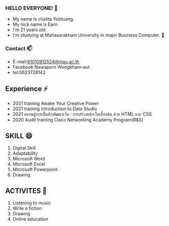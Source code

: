 ###  HELLO EVERYONE! 👋
* My name is chalita Yotduang.
* My nick name is Earn.
* I'm 21 years old.
* I'm studying at Mahasarakham University in major Business Computer. 👋
### Contact 📫
- E-mail:61010912524@msu.ac.th
- Facebook:Nawaporn Wongkham-aut
- tel:0623728142
## Experience ⚡ 
- 2021 training Awake Your Creative Power
- 2021 training Introduction to Data Studio
- 2021 อบรมสู่การเป็นนักพัฒนาเว็บ : การสร้างหน้าเว็บเบื้องต้น ด้วย HTML และ CSS
- 2020 Audit training Cisco Networking Academy Program(R&S)
## SKILL 😄
1. Digital Skill
2. Adaptability
3. Microsoft Word
4. Microsoft Excel
5. Microsoft Powerpoint
6. Drawing
## ACTIVITES 🌱
1. Listening to music
2. Write a fiction
3. Drawing
4. Online education
<!--
**Nawaporn612/Nawaporn612** is a ✨ _special_ ✨ repository because its `README.md` (this file) appears on your GitHub profile.

Here are some ideas to get you started:

- 🔭 I’m currently working on ...
- 🌱 I’m currently learning ...
- 👯 I’m looking to collaborate on ...
- 🤔 I’m looking for help with ...
- 💬 Ask me about ...
- 📫 How to reach me: ...
- 😄 Pronouns: ...
- ⚡ Fun fact: ...
-->
